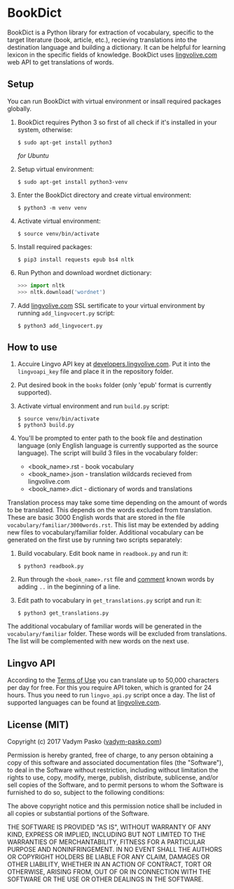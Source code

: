 # BookDict

BookDict is a Python library for extraction of vocabulary, specific to the target literature (book, article, etc.), recieving translations into the destination language and building a dictionary. It can be helpful for learning lexicon in the specific fields of knowledge. BookDict uses [lingvolive.com](http://lingvolive.com) web API to get translations of words.

## Setup

You can run BookDict with virtual environment or insall required packages globally.

   1. BookDict requires Python 3 so first of all check if it's installed in your system, otherwise:

        ```
        $ sudo apt-get install python3
        ```
        *for Ubuntu*

   2. Setup virtual environment:

        ```
        $ sudo apt-get install python3-venv
        ```

   3. Enter the BookDict directory and create virtual environment:

        ```
        $ python3 -m venv venv
        ```

   4. Activate virtual environment:

        ```
        $ source venv/bin/activate
        ```

   5. Install required packages:

        ```
        $ pip3 install requests epub bs4 nltk
        ```

   6. Run Python and download wordnet dictionary:

        ```python
        >>> import nltk
        >>> nltk.download('wordnet')
        ```

   7. Add [lingvolive.com](http://lingvolive.com) SSL sertificate to your virtual environment by running `add_lingvocert.py` script:

        ```
        $ python3 add_lingvocert.py
        ```

## How to use

   1. Accuire Lingvo API key at [developers.lingvolive.com](developers.lingvolive.com). Put it into the `lingvoapi_key` file  and place it in the repository folder.

   2. Put desired book in the `books` folder (only 'epub' format is currently supported).

   3. Activate virtual environment and run `build.py` script:

        ```
        $ source venv/bin/activate
        $ python3 build.py
        ```

   4. You'll be prompted to enter path to the book file and destination language (only English language is currently supported as the source language). The script will build 3 files in the vocabulary folder:

        - <book_name>.rst - book vocabulary
        - <book_name>.json - translation wildcards recieved from lingvolive.com
        - <book_name>.dict - dictionary of words and translations

Translation process may take some time depending on the amount of words to be translated. This depends on the words excluded from translation. These are basic 3000 English words that are stored in the file `vocabulary/familiar/3000words.rst`. This list may be extended by adding new files to vocabulary/familiar folder. Additional vocabulary can be generated on the first use by running two scripts separately:

   1. Build vocabulary. Edit book name in `readbook.py` and run it:
        ```
        $ python3 readbook.py
        ```
   2. Run through the `<book_name>.rst` file and [comment](http://docutils.sourceforge.net/docs/user/rst/quickref.html#comments) known words by adding `..` in the beginning of a line.

   3. Edit path to vocabulary in `get_translations.py` script and run it:

        ```
        $ python3 get_translations.py
        ```

The additional vocabulary of familiar words will be generated in the `vocabulary/familiar` folder. These words will be excluded from translations. The list will be complemented with new words on the next use.


## Lingvo API

According to the [Terms of Use](https://developers.lingvolive.com/en-us/About/Terms) you can translate up to 50,000 characters per day for free. For this you require API token, which is granted for 24 hours. Thus you need to run `lingvo_api.py` script once a day. The list of supported languages can be found at [lingvolive.com](http://lingvolive.com).

## License (MIT)

Copyright (c) 2017 Vadym Pasko ([vadym-pasko.com](http://vadym-pasko.com))

Permission is hereby granted, free of charge, to any person obtaining a copy of this software and associated documentation files (the "Software"), to deal in the Software without restriction, including without limitation the rights to use, copy, modify, merge, publish, distribute, sublicense, and/or sell copies of the Software, and to permit persons to whom the Software is furnished to do so, subject to the following conditions:

The above copyright notice and this permission notice shall be included in all copies or substantial portions of the Software.

THE SOFTWARE IS PROVIDED "AS IS", WITHOUT WARRANTY OF ANY KIND, EXPRESS OR IMPLIED, INCLUDING BUT NOT LIMITED TO THE WARRANTIES OF MERCHANTABILITY, FITNESS FOR A PARTICULAR PURPOSE AND NONINFRINGEMENT. IN NO EVENT SHALL THE AUTHORS OR COPYRIGHT HOLDERS BE LIABLE FOR ANY CLAIM, DAMAGES OR OTHER LIABILITY, WHETHER IN AN ACTION OF CONTRACT, TORT OR OTHERWISE, ARISING FROM, OUT OF OR IN CONNECTION WITH THE SOFTWARE OR THE USE OR OTHER DEALINGS IN THE SOFTWARE.
